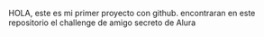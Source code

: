 HOLA, 
este es mi primer proyecto con github.
encontraran en este repositorio el challenge de amigo secreto de Alura


